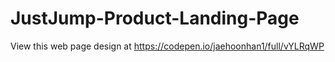 # JustJump-Product-Landing-Page
View this web page design at
https://codepen.io/jaehoonhan1/full/vYLRqWP
